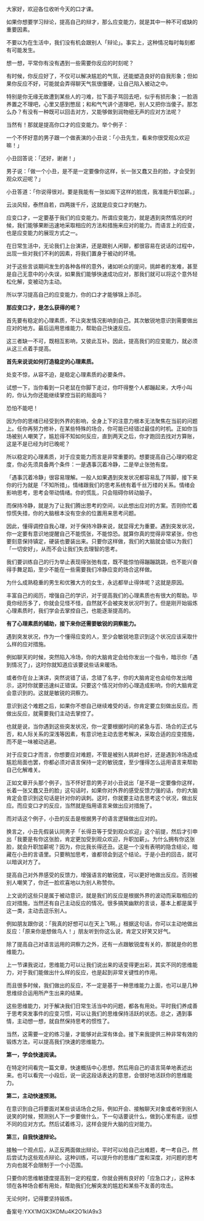 大家好，欢迎各位收听今天的口才课。

如果你想要学习辩论，提高自己的辩才，那么应变能力，就是其中一种不可或缺的重要因素。

不要以为在生活中，我们没有机会跟别人「辩论」。事实上，这种情况每时每刻都有可能发生。

想一想，平常你有没有遇到一些需要你反应的时刻呢？

有时候，你反应好了，不仅可以解决尴尬的气氛，还能塑造良好的自我形象；但如果你反应不好，可能就会弄得聊天气氛很僵硬，让自己陷入被动之中。

特别是你无缘无故遭到某些人的刁难，拉下面子骂回去吧，似乎有损形象；一脸涵养置之不理吧，心里又感到憋屈；和和气气讲个道理吧，别人又把你当傻子。那怎么办？有没有一种既可以回击对方，又能够做到润物细无声的应对方法呢？

当然有！那就是提高你口才的应变能力。举个例子：

一个不怀好意的男子跟一个做表演的小丑说：「小丑先生，看来你很受观众欢迎嘛！」

小丑回答说：「还好，谢谢！」

男子说：「做一个小丑，是不是一定要像你这样，长一张又蠢又丑的脸，才会受到观众欢迎呢？」

小丑答道：「你说得很对。要是我能有一张如阁下这样的脸庞，我准能升职加薪。」

云淡风轻，泰然自若，四两拨千斤，这就是应变口才的魅力。

应变口才，一定要基于我们的应变能力。所谓应变能力，就是遇到突然情况的时候，我们能够果断迅速地采取相应的方法和措施来应对的能力。而语言上的应变，也是应变能力的展现方式之一。

在日常生活中，无论我们上台演讲，还是跟别人闲聊，都很容易在说话的过程中，出现一些对我们不利的因素，将我们置身于被动的环境。

对于这些言谈期间发生的各种各样的意外，诸如听众的提问，挑衅者的发难，甚至是自己无意中的小失误，如果我们能够快速成功应对，那我们就可以将这个意外轻松化解，变被动为主动。

所以学习提高自己的应变能力，你的口才才能够锦上添花。

**那应变口才，是怎么获得的呢？**

首先要有稳定的心理素质，不让突发情况影响到自己。其次敏锐地意识到需要做出应对的地方。最后运用思维能力，帮助自己快速反应。

这三者缺一不可，既相互影响，又彼此互补。因此，提高我们的应变能力，就必须从这三点着手提高。

**首先来说说如何打造稳定的心理素质。**

处变不惊，从容不迫，是稳定心理素质的必要条件。

试想一下，当你看到一只老鼠在你脚下走过，你吓得整个人都蹦起来，大呼小叫的，你认为你还能继续掌控当前的局面吗？

恐怕不能吧！

因为你的思绪已经受到外界的影响，全身上下的注意力根本无法聚焦在当前的问题上。任你再努力修补，在某些特殊的场合，你可能已经错过最佳的时机。正如你当场被别人嘲笑了，尴尬得不知如何反应，直到两天之后，你才跑回去找对方算账，这是不是已经为时已晚呢？

所以稳定的心理素质，对于应变能力而言是非常重要的。想要提高自己心理的稳定度，你必先须具备两个条件：一是遇事沉着冷静，二是举止张弛有度。

「遇事沉着冷静」很容易理解。一般人如果遇到突发状况都容易乱了阵脚，接下来你的行为就是「不知所措」。情绪跟我们的思考系统有着千丝万缕的关系。情绪会影响思考，思考会带动情绪。你的慌乱，只会阻碍你转动脑子。

而保持冷静，就是为了让我们腾出思考的空间，以此想出应对的方案。否则你忙着惊慌失措，你的大脑根本没有空余的位置用来思考问题。

因此，懂得调控自我心理，对于保持冷静来说，就显得尤为重要。遇到突发状况，你一定要有意识地提醒自己不能慌张，不能惊恐。就算你真的觉得非常紧张，你也要刻意保持镇定，硬装也要装出来。只要你这样做，我们的大脑就会错以为我们「一切安好」，从而不会让我们失去理智的思考。

我们要训练自己的行为举止表现得张弛有度，既不能惊怕得蹦蹦跳跳，也不能兴奋得手舞足蹈，至少不能在一些需要我们冷静应变的场合这样做。

为什么成熟稳重的男生和优雅大方的女生，永远都举止得体呢？这就是原因。

丰富自己的阅历，增强自己的学识，对于提高我们的心理素质也有很大的帮助。毕竟你经历多了，你就会见怪不怪，自然就不会被突发状况吓到了。但是刚开始锻炼心理素质时，我们学会去掌控自己，也能逐渐提高的。

**有了心理素质的辅助，接下来你还需要敏锐的洞察能力。**

遇到突发状况，作为一个懂得应变的人，至少会敏锐地意识到这个状况应该采取什么样的应对措施。

例如聊天的时候，突然陷入冷场，你的大脑肯定会给你发出一个指令，暗示你「遇到情况了」，这时你就知道应该要说些话来暖场。

或者你在台上演讲，突然说错了话，念错了名字，你的大脑肯定也会给你发出暗示，这时你就要迅速纠正错误。只要这个情况对你的心理造成影响，你的大脑肯定会意识到的。这就是敏锐的洞察力。

意识到这个难题之后，如果你不想自己继续难受的话，你肯定要立刻做出反应。而做出反应，就需要我们主动去掌控了。

也就是说，当你遇到这些突发状况，你一定要根据时间的紧急与否、场合的正式与否，和人际关系的深浅等因素，有意识地主动去思考解决，采取合适的应变措施，而不是一味被动逃避。

对于应变口才而言，你想要应对难题，不管是被别人挑衅也好，还是遇到冷场造成尴尬局面也罢，你都必须对语言保持一定的敏锐度，至少懂得怎么运用语言来帮助自己化解难关。

正如文章开头那个例子，当不怀好意的男子对小丑说出「是不是一定要像你这样，长着一张又蠢又丑的脸」这句话时，如果你对外界的感受反馈力强的话，你的大脑肯定会意识到这句话是针对你的讽刺。这时，你就要主动去思考这个状况，做出反应。而应变口才的反应，当然就是指用语言来做出应对措施了。

而对话这个例子，小丑的反击是根据男子的语言逻辑做出应对的。

换言之，小丑先假装认同男子「长得丑等于受到观众欢迎」这个前提，然后才引申出「我要是有你这张脸，肯定更加受到观众欢迎，升职加薪」。为什么拥有你这张脸，就会升职加薪呢？因为，你比我长得还丑。这是一个没有表明的隐含结论，暗藏在小丑的言语里。只要稍加思考，谁都领会到这个结论。于是小丑的回击，就可以暗讽对方了。

提高自己对外界感受的反馈力，增强语言的敏锐度，可以更好地做出反应。否则被别人嘲笑了，你还一脸欢喜地以为别人称赞你。

上文说的这些只是属于被动意识，就是我们的反应是根据外界的波动而采取相应的应对措施，当然还有自己主动反应的情况。很多搞笑幽默的言谈，基本上都是属于这一类，主动去逗乐别人。

例如朋友跟你说：「我真的好想可以在天上飞啊。」根据这句话，你可以主动地做出反应：「原来你是想做鸟人！」朋友听到你这么说，肯定又好笑又好气。

除了提高自己对语言运用的洞察力之外，还有一点跟敏锐度有关的，那就是你的思维能力。

上一节课我说过，思维能力可以让我们说出来的话变得更出彩，其实不同的思维能力，对于我们能做出什么样的反应，也是起到非常关键性的作用。

而且很多时候，我们做出的反应，不一定是基于一种思维能力上面，也可以是几种思维综合运用所产生出来的结果。

这些思维能力，对于解决我们日常生活当中的问题，都各有用处。平时我们养成善于思考突发事件的应变习惯，可以让我们的思维保持活跃的状态。总之，遇到事情，主动想一想，就自然保持思考的惯性了。

当然，这需要一定的练习量，才能够对此深有体会。接下来我提供三种非常有效的锻炼方法，可以提高我们快速的思维能力。

**第一，学会快速阅读。**

在特定时间看完一篇文章，快速概括中心思想，然后用自己的语言简单地表述出来。也可以看完一小段后，说一说这段话表达的意思，会很好地活跃你的思维能力。

**第二，主动快速预测。**

在意识到自己将要面对某些谈话场合之际，例如开会、接触聊天对象或者听到别人说笑的时候，预测别人下一步要做什么，下一句话要说什么，做到心里有底，设想不同的应对方式。然后试着练习，这样会提升大脑的应对能力。

**第三，自我快速辩论。**

接触一个观点后，从正反两面做出辩论。平时可以给自己出难题，考一考自己，然后尝试为这些观点辩论。这种训练，可以提升你的思维广度和深度，对问题的思考方向也就不会限制于一个小范围。

只要你的思维敏捷度提高到一定的程度，你就会拥有良好的「应急口才」，这种本领在各种场合都有用处，帮助我们化解突发的尴尬和某些不友善的攻击。

无论何时，记得要坚持锻炼。

备案号:YXX1MGX3KDMu4K2O1kIA9x3